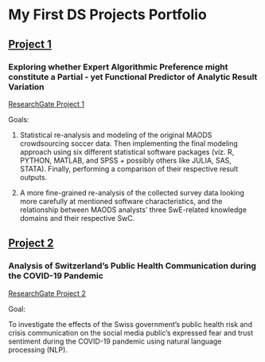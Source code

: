 # **My First DS Projects Portfolio**

## **[Project 1](https://github.com/KrisB1471/BA-Thesis-FullNotebook)**
### **Exploring whether Expert Algorithmic Preference might constitute a Partial - yet Functional Predictor of Analytic Result Variation**
[ResearchGate Project 1](https://www.researchgate.net/project/Exploring-whether-Expert-Algorithmic-Preference-might-constitute-a-Partial-yet-Functional-Predictor-of-Analytic-Result-Variation)

Goals: 

1. Statistical re-analysis and modeling of the original MAODS crowdsourcing soccer data. Then implementing the final modeling approach using six different statistical software packages (viz. R, PYTHON, MATLAB, and SPSS + possibly others like JULIA, SAS, STATA). Finally, performing a comparison of their respective result outputs. 

2. A more fine-grained re-analysis of the collected survey data looking more carefully at mentioned software characteristics, and the relationship between MAODS analysts’ three SwE-related knowledge domains and their respective SwC.


## **[Project 2](https://github.com/KrisB1471/CorpCom)**
### **Analysis of Switzerland’s Public Health Communication during the COVID-19 Pandemic**
[ResearchGate Project 2](https://www.researchgate.net/project/Analysis-of-Switzerlands-Public-Health-Communication-during-the-COVID-19-Pandemic-Exploring-the-Effects-of-the-Governments-Risk-and-Crisis-Communication-on-the-Social-Media-Publics-Expressed-Fear-and)

Goal: 

To investigate the effects of the Swiss government’s public health risk and crisis communication on the social media public’s expressed fear and trust sentiment during the COVID-19 pandemic using natural language processing (NLP).
